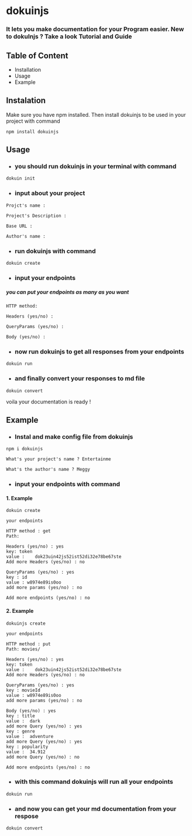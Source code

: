 # dokuinjs

### It lets you make documentation for your Program easier. New to dokuInjs ? Take a look Tutorial and Guide

## Table of Content

- Installation
- Usage
- Example

## Instalation

Make sure you have npm installed. Then install dokuinjs to be used in your project with command

```shell
npm install dokuinjs
```

## Usage

- ### you should run dokuinjs in your terminal with command ###

```shell
dokuin init
```

- ### input about your project ###

```shell
Projct's name :

Project's Description :

Base URL :

Author's name :
```

- ### run dokuinjs with command ###

```shell
dokuin create
```

- ### input your endpoints

##### you can put your endpoints as many as you want ###

```shell
HTTP method:

Headers (yes/no) :

QueryParams (yes/no) :

Body (yes/no) :
```

- ### now run dokuinjs to get all responses from your endpoints ###

```shell
dokuin run
```

- ### and finally convert your responses to md file ###

```shell
dokuin convert
```

voila your documentation is ready !

## Example

- ### Instal and make config file from dokuinjs ###

```shell
npm i dokuinjs

What's your project's name ? Entertainme

What's the author's name ? Meggy
```

- ### input your endpoints with command ###

#### 1. Example

```shell
dokuin create

your endpoints

HTTP method : get
Path:

Headers (yes/no) : yes
key: token
value :    dok23uin42js52ist52di32e78be67ste
Add more Headers (yes/no) : no

QueryParams (yes/no) : yes
key : id
value : w8974e89is0oo
add more params (yes/no) : no

Add more endpoints (yes/no) : no

```

#### 2. Example

```shell
dokuinjs create

your endpoints

HTTP method : put
Path: movies/

Headers (yes/no) : yes
key: token
value :    dok23uin42js52ist52di32e78be67ste
Add more Headers (yes/no) : no

QueryParams (yes/no) : yes
key : movieId
value : w8974e89is0oo
add more params (yes/no) : no

Body (yes/no) : yes
key : title
value :  dark
add more Query (yes/no) : yes
key : genre
value :  adventure
add more Query (yes/no) : yes
key : popularity
value :  34.912
add more Query (yes/no) : no

Add more endpoints (yes/no) : no

```

- ### with this command dokuinjs will run all your endpoints ###

```shell
dokuin run
```

- ### and now you can get your md documentation from your respose ###

```shell
dokuin convert
```
